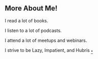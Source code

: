 ## More About Me!

I read a lot of books.

I listen to a lot of podcasts.

I attend a lot of meetups and webinars.

I strive to be Lazy, Impatient, and Hubris <sub><a href="http://threevirtues.com/" target="_blank" title="virtues">*</a></sub>
